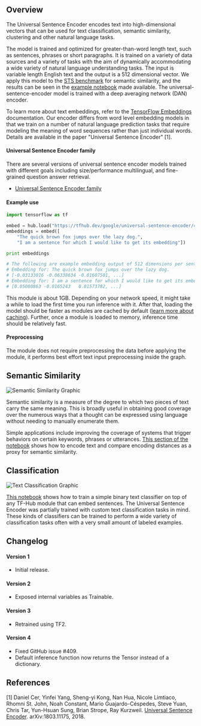 ## Overview

The Universal Sentence Encoder encodes text into high-dimensional vectors that
can be used for text classification, semantic similarity, clustering and other
natural language tasks.

The model is trained and optimized for greater-than-word length text, such as
sentences, phrases or short paragraphs. It is trained on a variety of data
sources and a variety of tasks with the aim of dynamically accommodating a wide
variety of natural language understanding tasks. The input is variable length
English text and the output is a 512 dimensional vector. We apply this model to
the [STS benchmark](http://ixa2.si.ehu.es/stswiki/index.php/STSbenchmark) for
semantic similarity, and the results can be seen in the [example
notebook](https://colab.research.google.com/github/tensorflow/hub/blob/master/examples/colab/semantic_similarity_with_tf_hub_universal_encoder.ipynb)
made available. The universal-sentence-encoder model is trained with a deep
averaging network (DAN) encoder.

To learn more about text embeddings, refer to the [TensorFlow Embeddings](https://www.tensorflow.org/guide/embedding)
documentation. Our encoder differs from word level embedding models in that we
train on a number of natural language prediction tasks that require modeling the
meaning of word sequences rather than just individual words. Details are
available in the paper "Universal Sentence Encoder" [1].

#### Universal Sentence Encoder family

There are several versions of universal sentence encoder models trained with
different goals including size/performance multilingual, and fine-grained
question answer retrieval.

* [Universal Sentence Encoder family](https://tfhub.dev/google/collections/universal-sentence-encoder/1)

#### Example use

```python
import tensorflow as tf

embed = hub.load("https://tfhub.dev/google/universal-sentence-encoder/4")
embeddings = embed([
    "The quick brown fox jumps over the lazy dog.",
    "I am a sentence for which I would like to get its embedding"])

print embeddings

# The following are example embedding output of 512 dimensions per sentence
# Embedding for: The quick brown fox jumps over the lazy dog.
# [-0.03133016 -0.06338634 -0.01607501, ...]
# Embedding for: I am a sentence for which I would like to get its embedding.
# [0.05080863 -0.0165243   0.01573782, ...]
```

This module is about 1GB. Depending on your network speed, it might take a while
to load the first time you run inference with it. After that, loading the model
should be faster as modules are cached by default
([learn more about caching](https://www.tensorflow.org/hub/basics)). Further,
once a module is loaded to memory, inference time should be relatively fast.

#### Preprocessing

The module does not require preprocessing the data before applying the module,
it performs best effort text input preprocessing inside the graph.

## Semantic Similarity

![Semantic Similarity Graphic](//www.gstatic.com/aihub/tfhub/universal-sentence-encoder/example-similarity.png)

Semantic similarity is a measure of the degree to which two pieces of text carry
the same meaning. This is broadly useful in obtaining good coverage over the
numerous ways that a thought can be expressed using language without needing to
manually enumerate them.

Simple applications include improving the coverage of systems that trigger
behaviors on certain keywords, phrases or utterances.
[This section of the notebook](https://colab.research.google.com/github/tensorflow/hub/blob/master/examples/colab/semantic_similarity_with_tf_hub_universal_encoder.ipynb#scrollTo=BnvjATdy64eR)
shows how to encode text and compare encoding distances as a proxy for semantic
similarity.

## Classification

![Text Classification Graphic](//www.gstatic.com/aihub/tfhub/universal-sentence-encoder/example-classification.png)

[This notebook](https://colab.research.google.com/github/tensorflow/hub/blob/master/docs/tutorials/text_classification_with_tf_hub.ipynb)
shows how to train a simple binary text classifier on top of any TF-Hub module
that can embed sentences. The Universal Sentence Encoder was partially trained
with custom text classification tasks in mind. These kinds of classifiers can be
trained to perform a wide variety of classification tasks often with a very
small amount of labeled examples.


## Changelog

#### Version 1
*  Initial release.

#### Version 2
*  Exposed internal variables as Trainable.

#### Version 3

*  Retrained using TF2.

#### Version 4

*  Fixed GitHub issue #409.
*  Default inference function now returns the Tensor instead of a dictionary.


## References

[1] Daniel Cer, Yinfei Yang, Sheng-yi Kong, Nan Hua, Nicole Limtiaco,
Rhomni St. John, Noah Constant, Mario Guajardo-Céspedes, Steve Yuan, Chris Tar,
Yun-Hsuan Sung, Brian Strope, Ray Kurzweil. [Universal Sentence Encoder](https://arxiv.org/abs/1803.11175).
arXiv:1803.11175, 2018.
